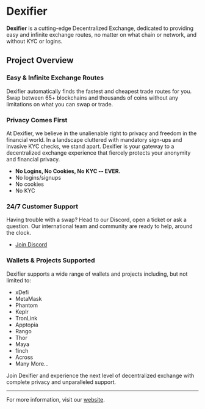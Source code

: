 # Dexifier

**Dexifier** is a cutting-edge Decentralized Exchange, dedicated to providing easy and infinite exchange routes, no matter on what chain or network, and without KYC or logins.

## Project Overview

### Easy & Infinite Exchange Routes

Dexifier automatically finds the fastest and cheapest trade routes for you. Swap between 65+ blockchains and thousands of coins without any limitations on what you can swap or trade.

### Privacy Comes First

At Dexifier, we believe in the unalienable right to privacy and freedom in the financial world. In a landscape cluttered with mandatory sign-ups and invasive KYC checks, we stand apart. Dexifier is your gateway to a decentralized exchange experience that fiercely protects your anonymity and financial privacy.

- **No Logins, No Cookies, No KYC -- EVER.**
- No logins/signups
- No cookies
- No KYC

### 24/7 Customer Support

Having trouble with a swap? Head to our Discord, open a ticket or ask a question. Our international team and community are ready to help, around the clock.

- [Join Discord](#)

### Wallets & Projects Supported

Dexifier supports a wide range of wallets and projects including, but not limited to:

- xDefi
- MetaMask
- Phantom
- Keplr
- TronLink
- Apptopia
- Rango
- Thor
- Maya
- 1inch
- Across
- Many More...

Join Dexifier and experience the next level of decentralized exchange with complete privacy and unparalleled support.

---

For more information, visit our [website](#www.dexifier.com).
